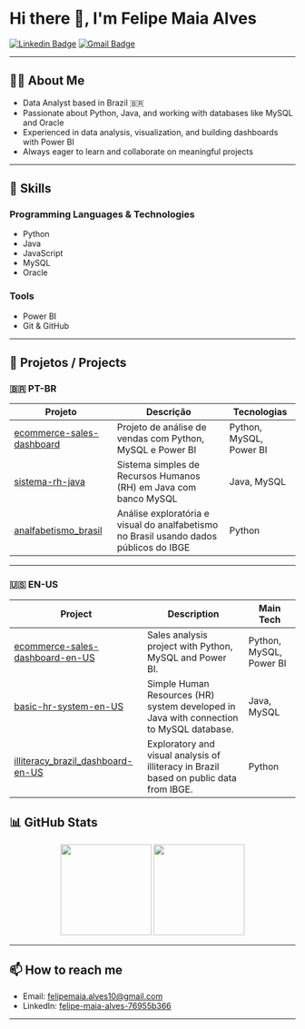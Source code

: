 # Hi there 👋, I'm Felipe Maia Alves

[![Linkedin Badge](https://img.shields.io/badge/-Felipe%20Maia%20Alves-blue?style=flat-square&logo=Linkedin&logoColor=white&link=https://www.linkedin.com/in/felipe-maia-alves-76955b366/)](https://www.linkedin.com/in/felipe-maia-alves-76955b366/)
[![Gmail Badge](https://img.shields.io/badge/-felipemaia.alves10@gmail.com-c14438?style=flat-square&logo=Gmail&logoColor=white&link=mailto:felipemaia.alves10@gmail.com)](mailto:felipemaia.alves10@gmail.com)

---

## 👨‍💻 About Me

- Data Analyst based in Brazil 🇧🇷
- Passionate about Python, Java, and working with databases like MySQL and Oracle
- Experienced in data analysis, visualization, and building dashboards with Power BI
- Always eager to learn and collaborate on meaningful projects

---

## 🚀 Skills

### Programming Languages & Technologies
- Python
- Java
- JavaScript
- MySQL
- Oracle
### Tools
- Power BI
- Git & GitHub

---

## 📂 Projetos / Projects

### 🇧🇷 PT-BR

| Projeto | Descrição | Tecnologias |
| --- | --- | --- |
| [ecommerce-sales-dashboard](https://github.com/FelipeMaiaAlves/ecommerce-sales-dashboard) | Projeto de análise de vendas com Python, MySQL e Power BI | Python, MySQL, Power BI |
| [sistema-rh-java](https://github.com/FelipeMaiaAlves/sistema-rh-java) | Sistema simples de Recursos Humanos (RH) em Java com banco MySQL | Java, MySQL |
| [analfabetismo_brasil](https://github.com/FelipeMaiaAlves/analfabetismo_brasil) | Análise exploratória e visual do analfabetismo no Brasil usando dados públicos do IBGE | Python |

---

### 🇺🇸 EN-US

| Project | Description | Main Tech |
| --- | --- | --- |
| [ecommerce-sales-dashboard-en-US](https://github.com/FelipeMaiaAlves/ecommerce-sales-dashboard-en-US) | Sales analysis project with Python, MySQL and Power BI. | Python, MySQL, Power BI |
| [basic-hr-system-en-US](https://github.com/FelipeMaiaAlves/basic-hr-system-en-US) | Simple Human Resources (HR) system developed in Java with connection to MySQL database. | Java, MySQL |
| [illiteracy_brazil_dashboard-en-US](https://github.com/FelipeMaiaAlves/illiteracy_brazil_dashboard-en-US) | Exploratory and visual analysis of illiteracy in Brazil based on public data from IBGE. | Python |

## 📊 GitHub Stats

<div align="center">
  <img src="https://github-readme-stats.vercel.app/api?username=FelipeMaiaAlves&show_icons=true&theme=dracula" height="160" />
  <img src="https://github-readme-stats.vercel.app/api/top-langs?username=FelipeMaiaAlves&layout=compact&langs_count=5&theme=dracula" height="160" />
</div>

---

## 📫 How to reach me

- Email: felipemaia.alves10@gmail.com
- LinkedIn: [felipe-maia-alves-76955b366](https://www.linkedin.com/in/felipe-maia-alves-76955b366/)

---
